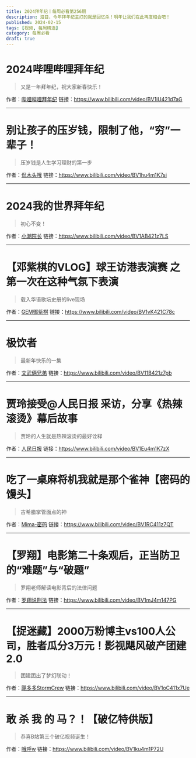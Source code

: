 ```yaml
---
title: 2024拜年纪丨每周必看第256期
description: 泪目，今年拜年纪主打的就是回忆杀！明年让我们在此再度相会吧！
published: 2024-02-15
tags: [视频, 每周精选]
category: 每周必看
draft: true
---
```


# 2024哔哩哔哩拜年纪
> 又是一年拜年纪，祝大家新春快乐！

作者：[哔哩哔哩拜年纪](https://space.bilibili.com/1868902080)
链接：https://www.bilibili.com/video/BV1iU421d7aG

---

# 别让孩子的压岁钱，限制了他，“穷”一辈子！
> 压岁钱是人生学习理财的第一步

作者：[侃木头哦](https://space.bilibili.com/1988929420)
链接：https://www.bilibili.com/video/BV1hu4m1K7si

---

# 2024我的世界拜年纪
> 初心不变！

作者：[小潮院长](https://space.bilibili.com/5970160)
链接：https://www.bilibili.com/video/BV1AB421z7LS

---

# 【邓紫棋的VLOG】球王访港表演赛 之 第一次在这种气氛下表演
> 载入华语歌坛史册的live现场

作者：[GEM鄧紫棋](https://space.bilibili.com/1889545341)
链接：https://www.bilibili.com/video/BV1vK421C78c

---

# 极饮者
> 最新年快乐的一集

作者：[文武俩兄弟](https://space.bilibili.com/281284373)
链接：https://www.bilibili.com/video/BV11B421z7pb

---

# 贾玲接受@人民日报 采访，分享《热辣滚烫》幕后故事
> 贾玲的人生就是热辣滚烫的最好诠释

作者：[人民日报](https://space.bilibili.com/1131457022)
链接：https://www.bilibili.com/video/BV1Eu4m1K7zX

---

# 吃了一桌麻将机我就是那个雀神【密码的馒头】
> 古希腊掌管面点的神

作者：[Mima-密码](https://space.bilibili.com/3493120727583319)
链接：https://www.bilibili.com/video/BV1RC411z7QT

---

# 【罗翔】电影第二十条观后，正当防卫的“难题”与“破题”
> 罗翔老师解读电影背后的法律问题

作者：[罗翔说刑法](https://space.bilibili.com/517327498)
链接：https://www.bilibili.com/video/BV1mJ4m147PG

---

# 【捉迷藏】2000万粉博主vs100人公司，胜者瓜分3万元！影视飓风破产团建2.0
> 团建团出了梦幻联动！

作者：[飓多多StormCrew](https://space.bilibili.com/1780480185)
链接：https://www.bilibili.com/video/BV1oC411x7Ue

---

# 敢 杀 我 的 马？！【破亿特供版】
> 恭喜B站第三个破亿视频诞生！

作者：[哦呼w](https://space.bilibili.com/59905809)
链接：https://www.bilibili.com/video/BV1ku4m1P72U

